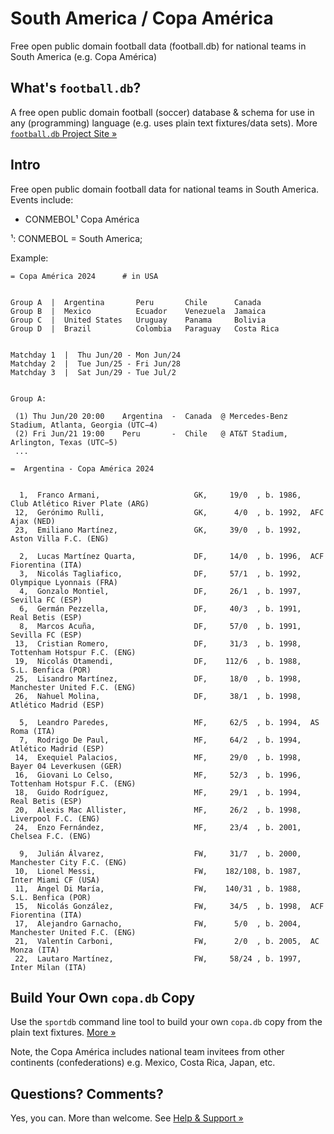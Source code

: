 # South America / Copa América

Free open public domain football data (football.db)
for national teams in South America (e.g. Copa América)


## What's `football.db`?

A free open public domain football (soccer) database & schema
for use in any (programming) language
(e.g. uses plain text fixtures/data sets).
More [`football.db` Project Site »](http://openfootball.github.io)

## Intro

Free open public domain football data for national teams in South America. Events include:

- CONMEBOL¹ Copa América

<!-- use handmade footnotes -->

¹: CONMEBOL = South America;


Example:

```
= Copa América 2024      # in USA


Group A  |  Argentina       Peru       Chile      Canada  
Group B  |  Mexico          Ecuador    Venezuela  Jamaica
Group C  |  United States   Uruguay    Panama     Bolivia 
Group D  |  Brazil          Colombia   Paraguay   Costa Rica


Matchday 1  |  Thu Jun/20 - Mon Jun/24
Matchday 2  |  Tue Jun/25 - Fri Jun/28
Matchday 3  |  Sat Jun/29 - Tue Jul/2


Group A:

 (1) Thu Jun/20 20:00    Argentina  -  Canada  @ Mercedes-Benz Stadium, Atlanta, Georgia (UTC−4)
 (2) Fri Jun/21 19:00    Peru       -  Chile   @ AT&T Stadium, Arlington, Texas (UTC−5)
 ...
```


```
=  Argentina - Copa América 2024


  1,  Franco Armani,                     GK,     19/0  , b. 1986,  Club Atlético River Plate (ARG)
 12,  Gerónimo Rulli,                    GK,      4/0  , b. 1992,  AFC Ajax (NED)
 23,  Emiliano Martínez,                 GK,     39/0  , b. 1992,  Aston Villa F.C. (ENG)

  2,  Lucas Martínez Quarta,             DF,     14/0  , b. 1996,  ACF Fiorentina (ITA)
  3,  Nicolás Tagliafico,                DF,     57/1  , b. 1992,  Olympique Lyonnais (FRA)
  4,  Gonzalo Montiel,                   DF,     26/1  , b. 1997,  Sevilla FC (ESP)
  6,  Germán Pezzella,                   DF,     40/3  , b. 1991,  Real Betis (ESP)
  8,  Marcos Acuña,                      DF,     57/0  , b. 1991,  Sevilla FC (ESP)
 13,  Cristian Romero,                   DF,     31/3  , b. 1998,  Tottenham Hotspur F.C. (ENG)
 19,  Nicolás Otamendi,                  DF,    112/6  , b. 1988,  S.L. Benfica (POR)
 25,  Lisandro Martínez,                 DF,     18/0  , b. 1998,  Manchester United F.C. (ENG)
 26,  Nahuel Molina,                     DF,     38/1  , b. 1998,  Atlético Madrid (ESP)

  5,  Leandro Paredes,                   MF,     62/5  , b. 1994,  AS Roma (ITA)
  7,  Rodrigo De Paul,                   MF,     64/2  , b. 1994,  Atlético Madrid (ESP)
 14,  Exequiel Palacios,                 MF,     29/0  , b. 1998,  Bayer 04 Leverkusen (GER)
 16,  Giovani Lo Celso,                  MF,     52/3  , b. 1996,  Tottenham Hotspur F.C. (ENG)
 18,  Guido Rodríguez,                   MF,     29/1  , b. 1994,  Real Betis (ESP)
 20,  Alexis Mac Allister,               MF,     26/2  , b. 1998,  Liverpool F.C. (ENG)
 24,  Enzo Fernández,                    MF,     23/4  , b. 2001,  Chelsea F.C. (ENG)

  9,  Julián Álvarez,                    FW,     31/7  , b. 2000,  Manchester City F.C. (ENG)
 10,  Lionel Messi,                      FW,    182/108, b. 1987,  Inter Miami CF (USA)
 11,  Ángel Di María,                    FW,    140/31 , b. 1988,  S.L. Benfica (POR)
 15,  Nicolás González,                  FW,     34/5  , b. 1998,  ACF Fiorentina (ITA)
 17,  Alejandro Garnacho,                FW,      5/0  , b. 2004,  Manchester United F.C. (ENG)
 21,  Valentín Carboni,                  FW,      2/0  , b. 2005,  AC Monza (ITA)
 22,  Lautaro Martínez,                  FW,     58/24 , b. 1997,  Inter Milan (ITA)
```




## Build Your Own `copa.db` Copy

Use the `sportdb` command line tool to build your own `copa.db` copy
from the plain text fixtures. [More »](https://github.com/openfootball/datafile)

Note, the Copa América includes national team invitees from other continents (confederations)
e.g. Mexico, Costa Rica, Japan, etc.



## Questions? Comments?

Yes, you can. More than welcome.
See [Help & Support »](https://github.com/openfootball/help)

